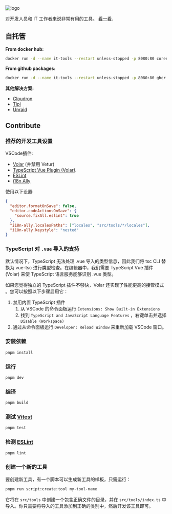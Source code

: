 <picture>
    <source srcset="./.github/logo-dark.png" media="(prefers-color-scheme: light)">
    <source srcset="./.github/logo-white.png" media="(prefers-color-scheme: dark)">
    <img src="./.github/logo-dark.png" alt="logo">
</picture>

对开发人员和 IT 工作者来说非常有用的工具。 [看一看](https://it-tools.tech).

## 自托管

**From docker hub:**

```sh
docker run -d --name it-tools --restart unless-stopped -p 8080:80 corentinth/it-tools:latest
```

**From github packages:**

```sh
docker run -d --name it-tools --restart unless-stopped -p 8080:80 ghcr.io/corentinth/it-tools:latest
```

**其他解决方案:**

- [Cloudron](https://www.cloudron.io/store/tech.ittools.cloudron.html)
- [Tipi](https://www.runtipi.io/docs/apps-available)
- [Unraid](https://unraid.net/community/apps?q=it-tools)

## Contribute

### 推荐的开发工具设置

VSCode插件:

- [Volar](https://marketplace.visualstudio.com/items?itemName=Vue.volar) (并禁用 Vetur)
- [TypeScript Vue Plugin (Volar)](https://marketplace.visualstudio.com/items?itemName=Vue.vscode-typescript-vue-plugin).
- [ESLint](https://marketplace.visualstudio.com/items?itemName=dbaeumer.vscode-eslint)
- [i18n Ally](https://marketplace.visualstudio.com/items?itemName=lokalise.i18n-ally)

使用以下设置:

```json
{
  "editor.formatOnSave": false,
  "editor.codeActionsOnSave": {
    "source.fixAll.eslint": true
  },
  "i18n-ally.localesPaths": ["locales", "src/tools/*/locales"],
  "i18n-ally.keystyle": "nested"
}
```

### TypeScript 对 `.vue` 导入的支持

默认情况下，TypeScript 无法处理 .vue 导入的类型信息，因此我们将 tsc CLI 替换为 vue-tsc 进行类型检查。在编辑器中，我们需要 TypeScript Vue 插件 (Volar) 来使 TypeScript 语言服务能够识别 .vue 类型。

如果您觉得独立的 TypeScript 插件不够快，Volar 还实现了性能更高的接管模式 。您可以按照以下步骤启用它：

1. 禁用内置 TypeScript 插件
   1. 从 VSCode 的命令面板运行 `Extensions: Show Built-in Extensions`
   2. 找到 `TypeScript and JavaScript Language Features` ，右键单击并选择 `Disable (Workspace)`
2. 通过从命令面板运行 `Developer: Reload Window` 来重新加载 VSCode 窗口。

### 安装依赖

```sh
pnpm install
```

### 运行

```sh
pnpm dev
```

### 编译

```sh
pnpm build
```

### 测试 [Vitest](https://vitest.dev/)

```sh
pnpm test
```

### 检测 [ESLint](https://eslint.org/)

```sh
pnpm lint
```

### 创建一个新的工具

要创建新工具，有一个脚本可以生成新工具的样板，只需运行：

```sh
pnpm run script:create:tool my-tool-name
```

它将在 `src/tools` 中创建一个包含正确文件的目录，并在 `src/tools/index.ts` 中导入。你只需要将导入的工具添加到正确的类别中，然后开发该工具即可。